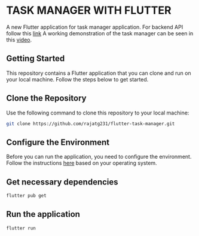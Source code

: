 # TASK MANAGER WITH FLUTTER

A new Flutter application for task manager application. For backend API follow this [link](https://github.com/rajatg231/spring-boot-task-manager.git)
A working demonstration of the task manager can be seen in this [video](https://www.loom.com/share/6592251f03b74094952b2f31f3c91b45).
## Getting Started

This repository contains a Flutter application that you can clone and run on your local machine. Follow the steps below to get started.

## Clone the Repository
Use the following command to clone this repository to your local machine:
```bash
git clone https://github.com/rajatg231/flutter-task-manager.git
```

## Configure the Environment
Before you can run the application, you need to configure the environment. Follow the instructions [here](https://docs.flutter.dev/get-started/install) based on your operating system.

## Get necessary dependencies
```bash
flutter pub get
```
## Run the application
```bash
flutter run
```
